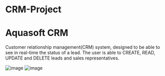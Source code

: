 # CRM-Project
<h1>Aquasoft CRM</h1>
<p>
Customer relationship management(CRM) system, designed to be able to see in real-time the status of a lead. The user is able to CREATE, READ, UPDATE and DELETE leads and sales representatives.

![image](https://user-images.githubusercontent.com/66212799/197358592-aeadec84-9bc4-4c14-bc6d-30286acfce52.png)
![image](https://user-images.githubusercontent.com/66212799/197358615-1ca008b3-6658-48d8-ac51-ed0edc2a2dd0.png)

